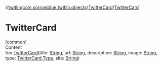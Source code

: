 //[twitlin](../../index.md)/[com.sorrowblue.twitlin.objects](../index.md)/[TwitterCard](index.md)/[TwitterCard](-twitter-card.md)



# TwitterCard  
[common]  
Content  
fun [TwitterCard](-twitter-card.md)(title: [String](https://kotlinlang.org/api/latest/jvm/stdlib/kotlin/-string/index.html), url: [String](https://kotlinlang.org/api/latest/jvm/stdlib/kotlin/-string/index.html), description: [String](https://kotlinlang.org/api/latest/jvm/stdlib/kotlin/-string/index.html), image: [String](https://kotlinlang.org/api/latest/jvm/stdlib/kotlin/-string/index.html), type: [TwitterCard.Type](-type/index.md), site: [String](https://kotlinlang.org/api/latest/jvm/stdlib/kotlin/-string/index.html))  



